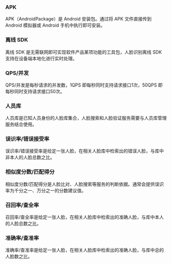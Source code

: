 ### APK 
APK（AndroidPackage）是 Android 安装包。通过将 APK 文件直接传到 Android 模拟器或 Android 手机中执行即可安装。

### 离线 SDK
离线 SDK 是无需联网即可实现软件产品某项功能的工具包，人脸识别离线 SDK 支持在设备端本地化进行实时处理。

### QPS/并发
QPS/并发是每秒请求的并发数，1QPS 即每秒同时支持请求接口1次，50QPS 即每秒同时支持请求接口50次。

### 人员库
人员库是已知人员身份的人脸库集合，人脸搜索和人脸验证服务需要与人员库管理服务结合使用。

### 误识率/错误接受率
误识率/错误接受率是给定一张人脸，在相关人脸库中检索出的错误人脸，与库中非本人的人脸总数之比。

### 相似度分数/匹配得分
相似度分数/匹配得分是人脸比对、人脸搜索等服务的判断依据。通常会提供误识率为千分之一、万分之一的分数建议值。

### 召回率/查全率
召回率/查全率是给定一张人脸，在相关人脸库中检索出的准确人脸，与库中本人的人脸总数之比。

### 准确率/查准率
准确率/查准率是给定一张人脸，在相关人脸库中检索出的准确人脸，与库中总的人脸数之比。
